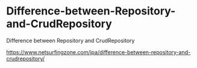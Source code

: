 # Difference-between-Repository-and-CrudRepository
Difference between Repository and CrudRepository

https://www.netsurfingzone.com/jpa/difference-between-repository-and-crudrepository/
